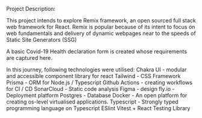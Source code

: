 Project Description:

This project intends to explore Remix framework, an open sourced full stack web framework for React. Remix is popular because of its intent to focus on web fundamentals and delivery of dynamic webpages near to the speeds of Static Site Generators (SSG)

A basic Covid-19 Health declaration form is created whose requirements are captured here.

In this journey, following technologies were utilised:
Chakra UI - modular and accessible component library for react
Tailwind - CSS Framework
Prisma - ORM for Node.js / Typescript
Github Actions - creating workflows for CI / CD
SonarCloud - Static code analysis
Figma - design
fly.io - Deployment platform
Postgres - Database
Docker - An open platform for creating os-level virtualised applications.
Typescript - Strongly typed programming language on Typescript
ESlint
Vitest + React Testing Library
